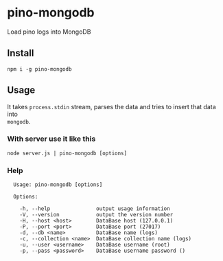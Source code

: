 # pino-mongodb
Load pino logs into MongoDB

## Install

```
npm i -g pino-mongodb
```

## Usage

It takes `process.stdin` stream, parses the data and tries to insert that data into  
`mongodb`.

### With server use it like this

```
node server.js | pino-mongodb [options]
```

### Help

```
  Usage: pino-mongodb [options]

  Options:

    -h, --help               output usage information
    -V, --version            output the version number
    -H, --host <host>        DataBase host (127.0.0.1)
    -P, --port <port>        DataBase port (27017)
    -d, --db <name>          DataBase name (logs)
    -c, --collection <name>  DataBase collection name (logs)
    -u, --user <username>    DataBase username (root)
    -p, --pass <password>    DataBase username password ()

```
